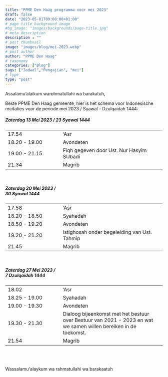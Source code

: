 ```yaml
---
title: "PPME Den Haag programma voor mei 2023"
draft: false
date: "2023-05-01T09:00:00+01:00"
# page title background image
#bg_image: "images/backgrounds/page-title.jpg"
# meta description
description : ""
# post thumbnail
image: "images/blog/mei-2023.webp"
# post author
author: "PPME Den Haag"
# taxonomy
categories: ["Blog"]
tags: ["Jadwal","Pengajian", "mei"]
# type
type: "post"
---
```


Assalamu’alaikum warohmatullahi wa barakatuh,

Beste PPME Den Haag gemeente, hier is het schema voor Indonesische recitaties voor de periode mei 2023 / Syawal - Dzulqaidah 1444:

##### Zaterdag 13 Mei 2023 / 23 Syawal 1444
<table style="width:100%">
<tr><td style="width:35%;margin:0;">17.54</td><td style="width:65%;margin:0;">‘Asr</td></tr>
<tr><td style="width:35%;margin:0;">18.20 - 19.00</td><td style="width:65%;margin:0;">Avondeten</td></tr>
<tr><td style="width:35%;margin:0;">19.00 - 21.15</td><td style="width:65%;margin:0;">Fiqh gegeven door Ust. Nur Hasyim SUbadi</td></tr>
<tr><td style="width:35%;margin:0;">21.34</td><td style="width:65%;margin:0;">Magrib</td></tr>
</table>
<br/>




##### Zaterdag 20 Mei 2023 /<br/> 30 Syawal 1444
<table style="width:100%">
<tr><td style="width:35%;margin:0;">17.58</td><td style="width:65%;margin:0;">‘Asr</td></tr>
<tr><td style="width:35%;margin:0;">18.20 - 18.50</td><td style="width:65%;margin:0;">Syahadah</td></tr>
<tr><td style="width:35%;margin:0;">18.50 - 19.20</td><td style="width:65%;margin:0;">Avondeten</td></tr>
<tr><td style="width:35%;margin:0;">19.20 - 21.20</td><td style="width:65%;margin:0;">Istighosah onder begeleiding van Ust. Tahmip</td></tr>
<tr><td style="width:35%;margin:0;">21.45</td><td style="width:65%;margin:0;">Magrib</td></tr>
</table>
<br/>


##### Zaterdag 27 Mei 2023 /<br/> 7 Dzulqaidah 1444 
<table style="width:100%">
<tr><td style="width:35%;margin:0;">18.02</td><td style="width:65%;margin:0;">‘Asr</td></tr>
<tr><td style="width:35%;margin:0;">18.25 - 19.00</td><td style="width:65%;margin:0;">Syahadah </td></tr>
<tr><td style="width:35%;margin:0;">19.00 - 19.30</td><td style="width:65%;margin:0;">Avondeten</td></tr>
<tr><td style="width:35%;margin:0;">19.30 - 21.30</td><td style="width:65%;margin:0;">Dialoog bijeenkomst met het  bestuur over Bestuur van 2021 - 2023 en wat we samen willen bereiken in de toekomst.</td></tr>
<tr><td style="width:35%;margin:0;">21.54</td><td style="width:65%;margin:0;">Magrib</td></tr>
</table>
<br/>

<br/>



<br/>
Wassalamu'alaykum wa rahmatullahi wa barakaatuh
